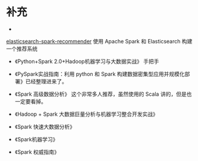 # 补充

- 
[elasticsearch-spark-recommender](https://github.com/IBM/elasticsearch-spark-recommender/blob/master/README-cn.md) 使用 Apache Spark 和 Elasticsearch 构建一个推荐系统

- 《Python+Spark 2.0+Hadoop机器学习与大数据实战》 手把手
- 《PySpark实战指南：利用 python 和 Spark 构建数据密集型应用并规模化部署》已经整理进来了。
- 《Spark 高级数据分析》 这个非常多人推荐，虽然使用的 Scala 讲的，但是也一定要看掉。


- 《Hadoop + Spark 大数据巨量分析与机器学习整合开发实战》
- 《Spark 快速大数据分析》
- 《Spark机器学习》
- 《Spark 权威指南》

